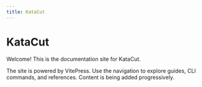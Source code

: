 ```yaml
---
title: KataCut
---
```


# KataCut

Welcome! This is the documentation site for KataCut.

The site is powered by VitePress. Use the navigation to explore guides,
CLI commands, and references. Content is being added progressively.
